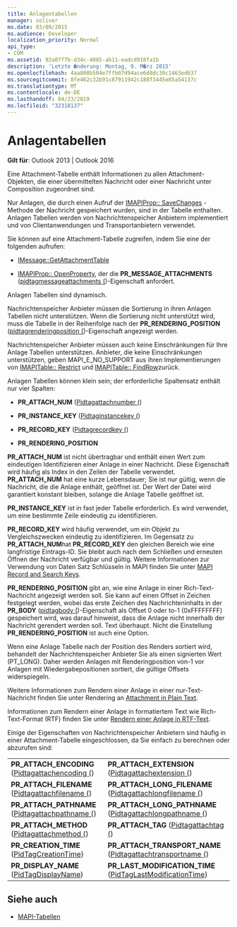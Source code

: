 ```yaml
---
title: Anlagentabellen
manager: soliver
ms.date: 03/09/2015
ms.audience: Developer
localization_priority: Normal
api_type:
- COM
ms.assetid: 92a07f7b-d34c-4085-ab11-eadcd918fa1b
description: 'Letzte �nderung: Montag, 9. M�rz 2015'
ms.openlocfilehash: 4aa800b504e7ffb07d94ace6d8dc30c1463ed637
ms.sourcegitcommit: 8fe462c32b91c87911942c188f3445e85a54137c
ms.translationtype: MT
ms.contentlocale: de-DE
ms.lasthandoff: 04/23/2019
ms.locfileid: "32318137"
---
```

# <a name="attachment-tables"></a>Anlagentabellen

**Gilt für**: Outlook 2013 | Outlook 2016 
  
Eine Attachment-Tabelle enthält Informationen zu allen Attachment-Objekten, die einer übermittelten Nachricht oder einer Nachricht unter Composition zugeordnet sind. 
  
Nur Anlagen, die durch einen Aufruf der [IMAPIProp:: SaveChanges](imapiprop-savechanges.md) -Methode der Nachricht gespeichert wurden, sind in der Tabelle enthalten. Anlagen Tabellen werden von Nachrichtenspeicher Anbietern implementiert und von Clientanwendungen und Transportanbietern verwendet. 
  
Sie können auf eine Attachment-Tabelle zugreifen, indem Sie eine der folgenden aufrufen:
  
- [IMessage::GetAttachmentTable](imessage-getattachmenttable.md)
    
- [IMAPIProp:: OpenProperty](imapiprop-openproperty.md), der die **PR_MESSAGE_ATTACHMENTS** ([pidtagmessageattachments (](pidtagmessageattachments-canonical-property.md))-Eigenschaft anfordert.
    
Anlagen Tabellen sind dynamisch.
  
Nachrichtenspeicher Anbieter müssen die Sortierung in ihren Anlagen Tabellen nicht unterstützen. Wenn die Sortierung nicht unterstützt wird, muss die Tabelle in der Reihenfolge nach der **PR_RENDERING_POSITION** ([pidtagrenderingposition (](pidtagrenderingposition-canonical-property.md))-Eigenschaft angezeigt werden.
  
Nachrichtenspeicher Anbieter müssen auch keine Einschränkungen für Ihre Anlage Tabellen unterstützen. Anbieter, die keine Einschränkungen unterstützen, geben MAPI_E_NO_SUPPORT aus ihren Implementierungen von [IMAPITable:: Restrict](imapitable-restrict.md) und [IMAPITable:: FindRow](imapitable-findrow.md)zurück.
  
Anlagen Tabellen können klein sein; der erforderliche Spaltensatz enthält nur vier Spalten:
  
- **PR_ATTACH_NUM** ([Pidtagattachnumber (](pidtagattachnumber-canonical-property.md)) 
    
- **PR_INSTANCE_KEY** ([Pidtaginstancekey (](pidtaginstancekey-canonical-property.md)) 
    
- **PR_RECORD_KEY** ([Pidtagrecordkey (](pidtagrecordkey-canonical-property.md)) 
    
- **PR_RENDERING_POSITION**
    
 **PR_ATTACH_NUM** ist nicht übertragbar und enthält einen Wert zum eindeutigen Identifizieren einer Anlage in einer Nachricht. Diese Eigenschaft wird häufig als Index in den Zeilen der Tabelle verwendet. **PR_ATTACH_NUM** hat eine kurze Lebensdauer; Sie ist nur gültig, wenn die Nachricht, die die Anlage enthält, geöffnet ist. Der Wert der Datei wird garantiert konstant bleiben, solange die Anlage Tabelle geöffnet ist. 
  
 **PR_INSTANCE_KEY** ist in fast jeder Tabelle erforderlich. Es wird verwendet, um eine bestimmte Zeile eindeutig zu identifizieren. 
  
 **PR_RECORD_KEY** wird häufig verwendet, um ein Objekt zu Vergleichszwecken eindeutig zu identifizieren. Im Gegensatz zu **PR_ATTACH_NUM**hat **PR_RECORD_KEY** den gleichen Bereich wie eine langfristige Eintrags-ID. Sie bleibt auch nach dem Schließen und erneuten Öffnen der Nachricht verfügbar und gültig. Weitere Informationen zur Verwendung von Daten Satz Schlüsseln in MAPI finden Sie unter [MAPI Record and Search Keys](mapi-record-and-search-keys.md).
  
 **PR_RENDERING_POSITION** gibt an, wie eine Anlage in einer Rich-Text-Nachricht angezeigt werden soll. Sie kann auf einen Offset in Zeichen festgelegt werden, wobei das erste Zeichen des Nachrichteninhalts in der **PR_BODY** ([pidtagbody (](pidtagbody-canonical-property.md))-Eigenschaft als Offset 0 oder to-1 (0xFFFFFFFF) gespeichert wird, was darauf hinweist, dass die Anlage nicht innerhalb der Nachricht gerendert werden soll. Text überhaupt. Nicht die Einstellung **PR_RENDERING_POSITION** ist auch eine Option. 
  
Wenn eine Anlage Tabelle nach der Position des Renders sortiert wird, behandelt der Nachrichtenspeicher Anbieter Sie als einen signierten Wert (PT_LONG). Daher werden Anlagen mit Renderingposition von-1 vor Anlagen mit Wiedergabepositionen sortiert, die gültige Offsets widerspiegeln. 
  
Weitere Informationen zum Rendern einer Anlage in einer nur-Text-Nachricht finden Sie unter Rendering an [Attachment in Plain Text](rendering-an-attachment-in-plain-text.md). 
  
Informationen zum Rendern einer Anlage in formatiertem Text wie Rich-Text-Format (RTF) finden Sie unter [Rendern einer Anlage in RTF-Text](rendering-an-attachment-in-rtf-text.md).
  
Einige der Eigenschaften von Nachrichtenspeicher Anbietern sind häufig in einer Attachment-Tabelle eingeschlossen, da Sie einfach zu berechnen oder abzurufen sind:
  
|||
|:-----|:-----|
|**PR_ATTACH_ENCODING** ([Pidtagattachencoding (](pidtagattachencoding-canonical-property.md))  <br/> |**PR_ATTACH_EXTENSION** ([Pidtagattachextension (](pidtagattachextension-canonical-property.md))  <br/> |
|**PR_ATTACH_FILENAME** ([Pidtagattachfilename (](pidtagattachfilename-canonical-property.md))  <br/> |**PR_ATTACH_LONG_FILENAME** ([Pidtagattachlongfilename (](pidtagattachlongfilename-canonical-property.md))  <br/> |
|**PR_ATTACH_PATHNAME** ([Pidtagattachpathname (](pidtagattachpathname-canonical-property.md))  <br/> |**PR_ATTACH_LONG_PATHNAME** ([Pidtagattachlongpathname (](pidtagattachlongpathname-canonical-property.md))  <br/> |
|**PR_ATTACH_METHOD** ([Pidtagattachmethod (](pidtagattachmethod-canonical-property.md))  <br/> |**PR_ATTACH_TAG** ([Pidtagattachtag (](pidtagattachtag-canonical-property.md))  <br/> |
|**PR_CREATION_TIME** ([PidTagCreationTime](pidtagcreationtime-canonical-property.md))  <br/> |**PR_ATTACH_TRANSPORT_NAME** ([Pidtagattachtransportname (](pidtagattachtransportname-canonical-property.md))  <br/> |
|**PR_DISPLAY_NAME** ([PidTagDisplayName](pidtagdisplayname-canonical-property.md))  <br/> |**PR_LAST_MODIFICATION_TIME** ([PidTagLastModificationTime](pidtaglastmodificationtime-canonical-property.md))  <br/> |
   
## <a name="see-also"></a>Siehe auch

- [MAPI-Tabellen](mapi-tables.md)

